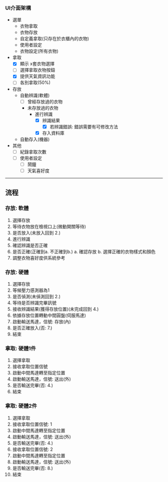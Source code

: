 ### UI介面架構

+ 選單
  + 衣物拿取
  + 衣物存放
  + 自定義拿取(只存在於衣櫃內的衣物)
  + 使用者設定
  + 衣物設定(所有衣物)
+ 拿取
  + [x] 顯示 x套衣物選擇
  + [ ] 選擇拿取衣物按鈕 
  + [x] 提供天氣資訊功能
  + [ ] 各別拿取(50%)
+ 存放
  + 自動辨識(軟體)
    + [ ] 曾經存放過的衣物
    + 未存放過的衣物
      + 進行辨識
        + [x] 辨識結果 
          + [x] 若辨識錯誤: 錯誤需要有可修改方法
        + [x] 存入資料庫
  + 自動存入(機器)
+ 其他
  + [ ] 紀錄拿取次數
  + [ ] 使用者設定
    + [ ] 鬧鐘
    + [ ] 天氣喜好度
----

## 流程

### 存放: 軟體
1. 選擇存放
2. 等待衣物放在檢視口上(微動開關等待)
3. 是否放入(未放入回到 2.)
4. 進行辨識
5. 確認辨識是否正確
6. 是否正確(正確到a. 不正確到b.)
   a. 確認存放
   b. 選擇正確的衣物樣式和顏色
7. 調整衣物喜好度供系統參考

### 存放: 硬體
1. 選擇存放
2. 等候壓力感測器為1
3. 是否偵測(未偵測回到 2.)
4. 等待是否辨識完畢訊號
5. 接收辨識結果(獲得存放位置)(未完成回到 4.)
6. 依據存放位置轉動中間圓盤(伺服馬達)
7. 啟動輸送馬達，信號: 存放(內)
8. 是否正確放入(否: 7.)
9. 結束

### 拿取: 硬體1件
1. 選擇拿取
2. 接收拿取位置信號
3. 啟動中間馬達轉至指定位置
4. 啟動輸送馬達，信號: 送出(外)
5. 是否輸送完畢(否: 4.)
6. 結束

### 拿取: 硬體2件
1. 選擇拿取
2. 接收拿取位置信號: 1 
3. 啟動中間馬達轉至指定位置
4. 啟動輸送馬達，信號: 送出(外)
5. 是否輸送完畢(否: 4.)
6. 接收拿取位置信號: 2
7. 啟動中間馬達轉至指定位置
8. 啟動輸送馬達，信號: 送出(外)
9. 是否輸送完畢(否: 8.)
10. 結束